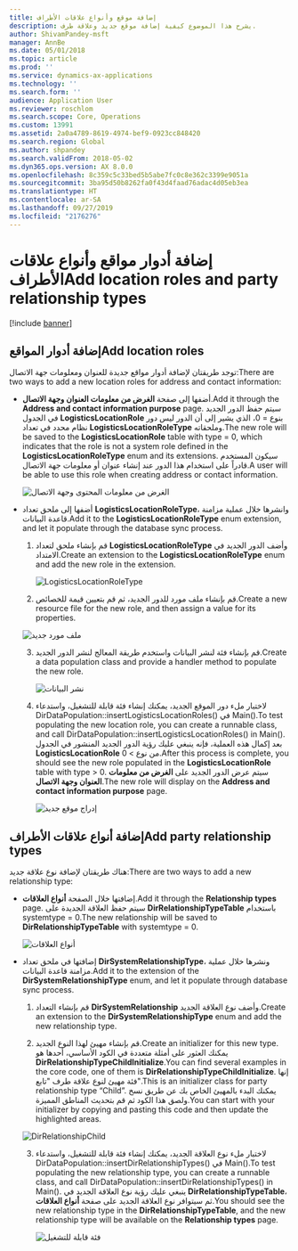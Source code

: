 ```yaml
---
title: إضافة موقع وأنواع علاقات الأطراف
description: يشرح هذا الموضوع كيفية إضافة موقع جديد وعلاقة طرف.
author: ShivamPandey-msft
manager: AnnBe
ms.date: 05/01/2018
ms.topic: article
ms.prod: ''
ms.service: dynamics-ax-applications
ms.technology: ''
ms.search.form: ''
audience: Application User
ms.reviewer: roschlom
ms.search.scope: Core, Operations
ms.custom: 13991
ms.assetid: 2a0a4789-8619-4974-bef9-0923cc848420
ms.search.region: Global
ms.author: shpandey
ms.search.validFrom: 2018-05-02
ms.dyn365.ops.version: AX 8.0.0
ms.openlocfilehash: 8c359c5c33bed5b5abe7fc0c8e362c3399e9051a
ms.sourcegitcommit: 3ba95d50b8262fa0f43d4faad76adac4d05eb3ea
ms.translationtype: HT
ms.contentlocale: ar-SA
ms.lasthandoff: 09/27/2019
ms.locfileid: "2176276"
---
```

# <a name="add-location-roles-and-party-relationship-types"></a><span data-ttu-id="677cb-103">إضافة أدوار مواقع وأنواع علاقات الأطراف</span><span class="sxs-lookup"><span data-stu-id="677cb-103">Add location roles and party relationship types</span></span> 

[!include [banner](../includes/banner.md)]

## <a name="add-location-roles"></a><span data-ttu-id="677cb-104">إضافة أدوار المواقع</span><span class="sxs-lookup"><span data-stu-id="677cb-104">Add location roles</span></span>

<span data-ttu-id="677cb-105">توجد طريقتان لإضافة أدوار مواقع جديدة للعنوان ومعلومات جهة الاتصال:</span><span class="sxs-lookup"><span data-stu-id="677cb-105">There are two ways to add a new location roles for address and contact information:</span></span>

-  <span data-ttu-id="677cb-106">أضفها إلى صفحة **‏‫الغرض من معلومات العنوان وجهة الاتصال‬**.</span><span class="sxs-lookup"><span data-stu-id="677cb-106">Add it through the **Address and contact information purpose** page.</span></span> <span data-ttu-id="677cb-107">سيتم حفظ الدور الجديد في الجدول **LogisticsLocationRole** بنوع = 0، الذي يشير إلى أن الدور ليس دور نظام محدد في تعداد **LogisticsLocationRoleType** وملحقاته.</span><span class="sxs-lookup"><span data-stu-id="677cb-107">The new role will be saved to the **LogisticsLocationRole** table with type = 0, which indicates that the role is not a system role defined in the **LogisticsLocationRoleType** enum and its extensions.</span></span> <span data-ttu-id="677cb-108">سيكون المستخدم قادراً على استخدام هذا الدور عند إنشاء عنوان أو معلومات جهة الاتصال.</span><span class="sxs-lookup"><span data-stu-id="677cb-108">A user will be able to use this role when creating address or contact information.</span></span>

    ![الغرض من معلومات المحتوى وجهة الاتصال](media/Address-Contact.PNG)

-  <span data-ttu-id="677cb-110">أضفها إلى ملحق تعداد **LogisticsLocationRoleType**، وانشرها خلال عملية مزامنة قاعدة البيانات.</span><span class="sxs-lookup"><span data-stu-id="677cb-110">Add it to the **LogisticsLocationRoleType** enum extension, and let it populate through the database sync process.</span></span>

    1.  <span data-ttu-id="677cb-111">قم بإنشاء ملحق لتعداد **LogisticsLocationRoleType** وأضف الدور الجديد في الامتداد.</span><span class="sxs-lookup"><span data-stu-id="677cb-111">Create an extension to the **LogisticsLocationRoleType** enum and add the new role in the extension.</span></span> 
  
        ![LogisticsLocationRoleType](media/Logistics.PNG)

    2. <span data-ttu-id="677cb-113">قم بإنشاء ملف مورد للدور الجديد، ثم قم بتعيين قيمة للخصائص.</span><span class="sxs-lookup"><span data-stu-id="677cb-113">Create a new resource file for the new role, and then assign a value for its properties.</span></span>
     
     ![ملف مورد جديد](media/Resource.PNG)
        
    3.  <span data-ttu-id="677cb-115">قم بإنشاء فئة لنشر البيانات واستخدم طريقة المعالج لنشر الدور الجديد.</span><span class="sxs-lookup"><span data-stu-id="677cb-115">Create a data population class and provide a handler method to populate the new role.</span></span> 

        ![نشر البيانات](media/Dirdata.PNG)

    4.  <span data-ttu-id="677cb-117">لاختبار ملء دور الموقع الجديد، يمكنك إنشاء فئة قابلة للتشغيل، واستدعاء DirDataPopulation::insertLogisticsLocationRoles() في Main().</span><span class="sxs-lookup"><span data-stu-id="677cb-117">To test populating the new location role, you can create a runnable class, and call DirDataPopulation::insertLogisticsLocationRoles() in Main().</span></span> <span data-ttu-id="677cb-118">بعد إكمال هذه العملية، فإنه ينبغي عليك رؤية الدور الجديد المنشور في الجدول **LogisticsLocationRole** من نوع \> 0.</span><span class="sxs-lookup"><span data-stu-id="677cb-118">After this process is complete, you should see the new role populated in the **LogisticsLocationRole** table with type \> 0.</span></span> <span data-ttu-id="677cb-119">سيتم عرض الدور الجديد على **‏‫الغرض من معلومات العنوان وجهة الاتصال‬**.</span><span class="sxs-lookup"><span data-stu-id="677cb-119">The new role will display on the **Address and contact information purpose** page.</span></span>

        ![إدراج موقع جديد](media/InsertNewLocation.PNG)

## <a name="add-party-relationship-types"></a><span data-ttu-id="677cb-121">إضافة أنواع علاقات الأطراف</span><span class="sxs-lookup"><span data-stu-id="677cb-121">Add party relationship types</span></span> 

<span data-ttu-id="677cb-122">هناك طريقتان لإضافة نوع علاقة جديد:</span><span class="sxs-lookup"><span data-stu-id="677cb-122">There are two ways to add a new relationship type:</span></span>

-   <span data-ttu-id="677cb-123">إضافتها خلال الصفحة **أنواع العلاقات**.</span><span class="sxs-lookup"><span data-stu-id="677cb-123">Add it through the **Relationship types** page.</span></span> <span data-ttu-id="677cb-124">سيتم حفظ العلاقة الجديدة على **DirRelationshipTypeTable** باستخدام systemtype = 0.</span><span class="sxs-lookup"><span data-stu-id="677cb-124">The new relationship will be saved to **DirRelationshipTypeTable** with systemtype = 0.</span></span>

    ![أنواع العلاقات](media/Relationship.PNG)

-  <span data-ttu-id="677cb-126">إضافتها في ملحق تعداد **DirSystemRelationshipType**، ونشرها خلال عملية مزامنة قاعدة البيانات.</span><span class="sxs-lookup"><span data-stu-id="677cb-126">Add it to the extension of the **DirSystemRelationshipType** enum, and let it populate through database sync process.</span></span>

    1.  <span data-ttu-id="677cb-127">قم بإنشاء التعداد **DirSystemRelationship** وأضف نوع العلاقة الجديد.</span><span class="sxs-lookup"><span data-stu-id="677cb-127">Create an extension to the **DirSystemRelationshipType** enum and add the new relationship type.</span></span>

    2. <span data-ttu-id="677cb-128">قم بإنشاء مهيئ لهذا النوع الجديد.</span><span class="sxs-lookup"><span data-stu-id="677cb-128">Create an initializer for this new type.</span></span> <span data-ttu-id="677cb-129">يمكنك العثور على أمثلة متعددة في الكود الأساسي، أحدها هو **DirRelationshipTypeChildInitialize**.</span><span class="sxs-lookup"><span data-stu-id="677cb-129">You can find several examples in the core code, one of them is  **DirRelationshipTypeChildInitialize**.</span></span> <span data-ttu-id="677cb-130">إنها فئة مهيئ لنوع علاقة طرف "تابع".</span><span class="sxs-lookup"><span data-stu-id="677cb-130">This is an initializer class for party relationship type “Child”.</span></span> <span data-ttu-id="677cb-131">يمكنك البدء بالمهيئ الخاص بك عن طريق نسخ ولصق هذا الكود ثم قم بتحديث المناطق المميزة.</span><span class="sxs-lookup"><span data-stu-id="677cb-131">You can start with your initializer by copying and pasting this code and then update the highlighted areas.</span></span>
    
    ![DirRelationshipChild](media/DirRelationship.PNG)

    3.  <span data-ttu-id="677cb-133">لاختبار ملء نوع العلاقة الجديد، يمكنك إنشاء فئة قابلة للتشغيل، واستدعاء DirDataPopulation::insertDirRelationshipTypes() في Main().</span><span class="sxs-lookup"><span data-stu-id="677cb-133">To test populating the new relationship type, you can create a runnable class, and call DirDataPopulation::insertDirRelationshipTypes() in Main().</span></span> <span data-ttu-id="677cb-134">ينبغي عليك رؤية نوع العلاقة الجديد في **DirRelationshipTypeTable**، ثم سيتوافر نوع العلاقة الجديد على صفحة **أنواع العلاقات**.</span><span class="sxs-lookup"><span data-stu-id="677cb-134">You should see the new relationship type in the **DirRelationshipTypeTable**, and the new relationship type will be available on the **Relationship types** page.</span></span>

        ![فئة قابلة للتشغيل](media/Runnable.PNG)
